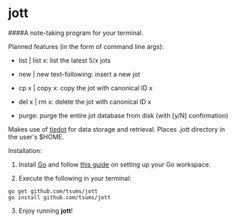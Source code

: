# jott

####A note-taking program for your terminal.

Planned features (in the form of command line args):

* list | list x:        list the latest 5/x jots

* new  | new text-following:    insert a new jot

* cp x | copy x:         copy the jot with canonical ID x

* del x | rm x:           delete the jot with canonical ID x

* purge:                 purge the entire jot database from disk (with [y/N] confirmation)

Makes use of [tiedot](http://github.com/HouzouGuo/tideot) for data storage and retrieval.
Places .jott directory in the user's $HOME.

Installation:

1. Install [Go](http://golang.org) and follow [this guide](http://golang.org/doc/code.html) on setting up your Go workspace.

2. Execute the following in your terminal:
```
go get github.com/tsums/jott
go install github.com/tsums/jott
```
3. Enjoy running __jott__!
